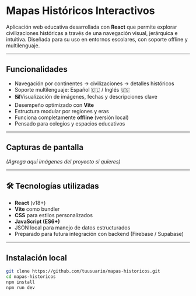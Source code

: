 # Mapas Históricos Interactivos

Aplicación web educativa desarrollada con **React** que permite explorar civilizaciones históricas a través de una navegación visual, jerárquica e intuitiva. Diseñada para su uso en entornos escolares, con soporte offline y multilenguaje.

---

## Funcionalidades

- Navegación por continentes → civilizaciones → detalles históricos
- Soporte multilenguaje: Español 🇨🇱 / Inglés 🇺🇸
- 🖼Visualización de imágenes, fechas y descripciones clave
- Desempeño optimizado con **Vite**
- Estructura modular por regiones y eras
- Funciona completamente **offline** (versión local)
- Pensado para colegios y espacios educativos

---

##  Capturas de pantalla

*(Agrega aquí imágenes del proyecto si quieres)*

---

## 🛠 Tecnologías utilizadas

- **React** (v18+)
- **Vite** como bundler
- **CSS** para estilos personalizados
- **JavaScript (ES6+)**
- JSON local para manejo de datos estructurados
- Preparado para futura integración con backend (Firebase / Supabase)

---

##  Instalación local

```bash
git clone https://github.com/tuusuario/mapas-historicos.git
cd mapas-historicos
npm install
npm run dev
